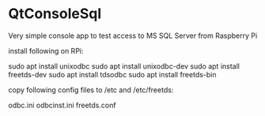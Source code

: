 # QtConsoleSql
Very simple console app to test access to MS SQL Server from Raspberry Pi

install following on RPi:

sudo apt install unixodbc
sudo apt install unixodbc-dev
sudo apt install freetds-dev
sudo apt install tdsodbc
sudo apt install freetds-bin 

copy following config files to /etc and /etc/freetds:

odbc.ini
odbcinst.ini
freetds.conf
